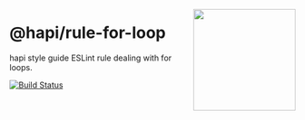<a href="http://hapijs.com"><img src="https://raw.githubusercontent.com/hapijs/assets/master/images/family.png" width="180px" align="right" /></a>

# @hapi/rule-for-loop

hapi style guide ESLint rule dealing with for loops.

[![Build Status](https://travis-ci.org/hapijs/rule-for-loop.svg?branch=master)](https://travis-ci.org/hapijs/rule-for-loop)

